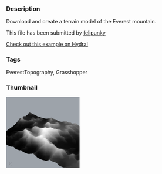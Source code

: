 ### Description 
Download and create a terrain model of the Everest mountain.

This file has been submitted by [felipunky](https://github.com/felipunky)

[Check out this example on Hydra!](http://hydrashare.github.io/hydra/viewer?owner=felipunky&fork=hydra&id=EverestTopography)
### Tags 
EverestTopography, Grasshopper
### Thumbnail 
![Screenshot](https://raw.githubusercontent.com/felipunky/hydra/master/EverestTopography/thumbnail.png)
